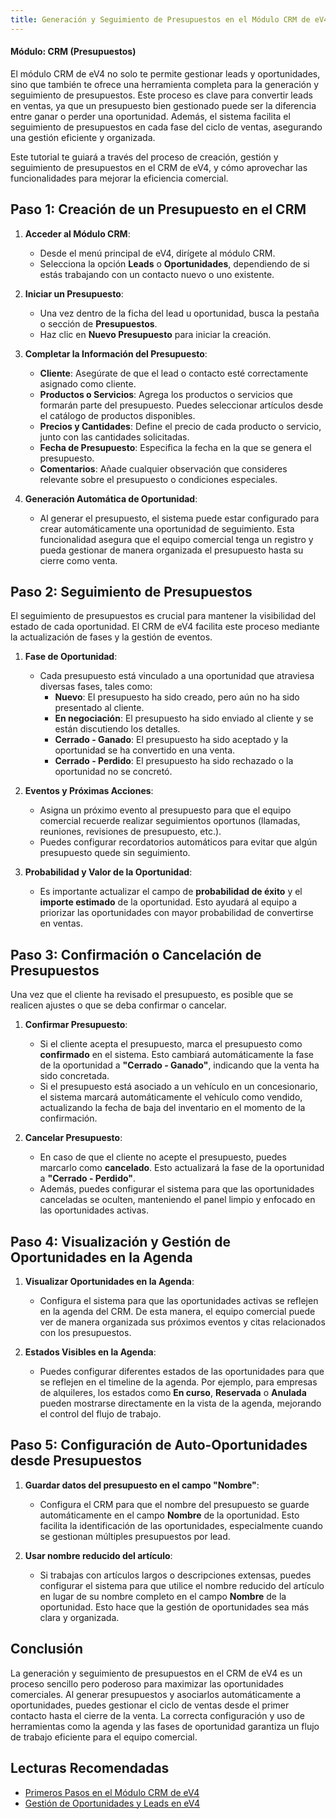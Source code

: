 ```yaml
---
title: Generación y Seguimiento de Presupuestos en el Módulo CRM de eV4
---
```


#### Módulo: CRM (Presupuestos)

El módulo CRM de eV4 no solo te permite gestionar leads y oportunidades, sino que también te ofrece una herramienta completa para la generación y seguimiento de presupuestos. Este proceso es clave para convertir leads en ventas, ya que un presupuesto bien gestionado puede ser la diferencia entre ganar o perder una oportunidad. Además, el sistema facilita el seguimiento de presupuestos en cada fase del ciclo de ventas, asegurando una gestión eficiente y organizada.

Este tutorial te guiará a través del proceso de creación, gestión y seguimiento de presupuestos en el CRM de eV4, y cómo aprovechar las funcionalidades para mejorar la eficiencia comercial.

## Paso 1: Creación de un Presupuesto en el CRM

1. **Acceder al Módulo CRM**:
   - Desde el menú principal de eV4, dirígete al módulo CRM.
   - Selecciona la opción **Leads** o **Oportunidades**, dependiendo de si estás trabajando con un contacto nuevo o uno existente.

2. **Iniciar un Presupuesto**:
   - Una vez dentro de la ficha del lead u oportunidad, busca la pestaña o sección de **Presupuestos**.
   - Haz clic en **Nuevo Presupuesto** para iniciar la creación.

3. **Completar la Información del Presupuesto**:
   - **Cliente**: Asegúrate de que el lead o contacto esté correctamente asignado como cliente.
   - **Productos o Servicios**: Agrega los productos o servicios que formarán parte del presupuesto. Puedes seleccionar artículos desde el catálogo de productos disponibles.
   - **Precios y Cantidades**: Define el precio de cada producto o servicio, junto con las cantidades solicitadas.
   - **Fecha de Presupuesto**: Especifica la fecha en la que se genera el presupuesto.
   - **Comentarios**: Añade cualquier observación que consideres relevante sobre el presupuesto o condiciones especiales.

4. **Generación Automática de Oportunidad**:
   - Al generar el presupuesto, el sistema puede estar configurado para crear automáticamente una oportunidad de seguimiento. Esta funcionalidad asegura que el equipo comercial tenga un registro y pueda gestionar de manera organizada el presupuesto hasta su cierre como venta.

## Paso 2: Seguimiento de Presupuestos

El seguimiento de presupuestos es crucial para mantener la visibilidad del estado de cada oportunidad. El CRM de eV4 facilita este proceso mediante la actualización de fases y la gestión de eventos.

1. **Fase de Oportunidad**:
   - Cada presupuesto está vinculado a una oportunidad que atraviesa diversas fases, tales como:
     - **Nuevo**: El presupuesto ha sido creado, pero aún no ha sido presentado al cliente.
     - **En negociación**: El presupuesto ha sido enviado al cliente y se están discutiendo los detalles.
     - **Cerrado - Ganado**: El presupuesto ha sido aceptado y la oportunidad se ha convertido en una venta.
     - **Cerrado - Perdido**: El presupuesto ha sido rechazado o la oportunidad no se concretó.

2. **Eventos y Próximas Acciones**:
   - Asigna un próximo evento al presupuesto para que el equipo comercial recuerde realizar seguimientos oportunos (llamadas, reuniones, revisiones de presupuesto, etc.).
   - Puedes configurar recordatorios automáticos para evitar que algún presupuesto quede sin seguimiento.

3. **Probabilidad y Valor de la Oportunidad**:
   - Es importante actualizar el campo de **probabilidad de éxito** y el **importe estimado** de la oportunidad. Esto ayudará al equipo a priorizar las oportunidades con mayor probabilidad de convertirse en ventas.

## Paso 3: Confirmación o Cancelación de Presupuestos

Una vez que el cliente ha revisado el presupuesto, es posible que se realicen ajustes o que se deba confirmar o cancelar.

1. **Confirmar Presupuesto**:
   - Si el cliente acepta el presupuesto, marca el presupuesto como **confirmado** en el sistema. Esto cambiará automáticamente la fase de la oportunidad a **"Cerrado - Ganado"**, indicando que la venta ha sido concretada.
   - Si el presupuesto está asociado a un vehículo en un concesionario, el sistema marcará automáticamente el vehículo como vendido, actualizando la fecha de baja del inventario en el momento de la confirmación.

2. **Cancelar Presupuesto**:
   - En caso de que el cliente no acepte el presupuesto, puedes marcarlo como **cancelado**. Esto actualizará la fase de la oportunidad a **"Cerrado - Perdido"**.
   - Además, puedes configurar el sistema para que las oportunidades canceladas se oculten, manteniendo el panel limpio y enfocado en las oportunidades activas.

## Paso 4: Visualización y Gestión de Oportunidades en la Agenda

1. **Visualizar Oportunidades en la Agenda**:
   - Configura el sistema para que las oportunidades activas se reflejen en la agenda del CRM. De esta manera, el equipo comercial puede ver de manera organizada sus próximos eventos y citas relacionados con los presupuestos.

2. **Estados Visibles en la Agenda**:
   - Puedes configurar diferentes estados de las oportunidades para que se reflejen en el timeline de la agenda. Por ejemplo, para empresas de alquileres, los estados como **En curso**, **Reservada** o **Anulada** pueden mostrarse directamente en la vista de la agenda, mejorando el control del flujo de trabajo.

## Paso 5: Configuración de Auto-Oportunidades desde Presupuestos

1. **Guardar datos del presupuesto en el campo "Nombre"**:
   - Configura el CRM para que el nombre del presupuesto se guarde automáticamente en el campo **Nombre** de la oportunidad. Esto facilita la identificación de las oportunidades, especialmente cuando se gestionan múltiples presupuestos por lead.

2. **Usar nombre reducido del artículo**:
   - Si trabajas con artículos largos o descripciones extensas, puedes configurar el sistema para que utilice el nombre reducido del artículo en lugar de su nombre completo en el campo **Nombre** de la oportunidad. Esto hace que la gestión de oportunidades sea más clara y organizada.

## Conclusión

La generación y seguimiento de presupuestos en el CRM de eV4 es un proceso sencillo pero poderoso para maximizar las oportunidades comerciales. Al generar presupuestos y asociarlos automáticamente a oportunidades, puedes gestionar el ciclo de ventas desde el primer contacto hasta el cierre de la venta. La correcta configuración y uso de herramientas como la agenda y las fases de oportunidad garantiza un flujo de trabajo eficiente para el equipo comercial.

## Lecturas Recomendadas

- [Primeros Pasos en el Módulo CRM de eV4](./01_configurar_crm)
- [Gestión de Oportunidades y Leads en eV4](../../primerpresupuesto/pagina4)